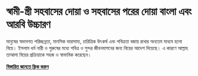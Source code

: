 # স্বামী-স্ত্রী সহবাসের দোয়া ও সহবাসের পরের দোয়া বাংলা এবং আরবি উচ্চারণ

মানুষের স্বভাবগত পরিচ্ছন্নতা, মানসিক ভারসাম্য, চারিত্রিক উৎকর্ষ এবং পবিত্রতা বজায় রাখার অন্যতম মাধ্যম হলো বিয়ে। ইসলাম ধর্ম নারী ও পুরুষের মধ্যে পবিত্র ও সুন্দর জীবনযাপনের জন্য বিয়ের আদেশ দিয়েছে। এ কারণে আল্লাহ তাআলা বিয়ের প্রক্রিয়াকে সহজ ও স্বাভাবিক করেছেন।

[**বিস্তারিত জানতে ক্লিক করুন**](https://cutlx.net/সহবাসের-দোয়া)
